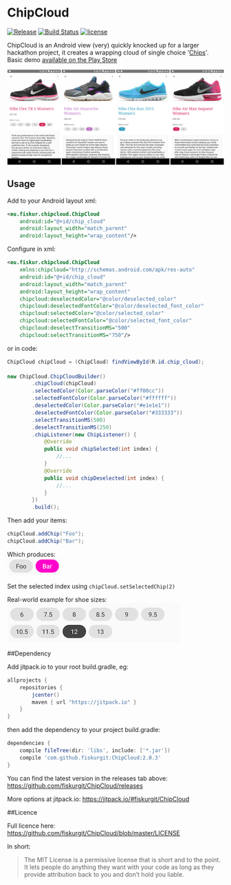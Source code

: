 # ChipCloud
[![Release](https://jitpack.io/v/fiskurgit/ChipCloud.svg)](https://jitpack.io/#fiskurgit/ChipCloud) [![Build Status](https://travis-ci.org/fiskurgit/ChipCloud.svg?branch=master)](https://travis-ci.org/fiskurgit/ChipCloud) [![license](https://img.shields.io/github/license/mashape/apistatus.svg?maxAge=2592000)](https://github.com/fiskurgit/ChipCloud/blob/master/LICENSE)

ChipCloud is an Android view (very) quickly knocked up for a larger hackathon project, it creates a wrapping cloud of single choice '[Chips](https://www.google.com/design/spec/components/chips.html)'. Basic demo [available on the Play Store](https://play.google.com/store/apps/details?id=eu.fiskur.chipclouddemo) 

![Trainer Sizes](images/trainer_sizes.png)

## Usage

Add to your Android layout xml:
```xml
<eu.fiskur.chipcloud.ChipCloud
    android:id="@+id/chip_cloud"
    android:layout_width="match_parent"
    android:layout_height="wrap_content"/>
```

Configure in xml:  
```xml
<eu.fiskur.chipcloud.ChipCloud
    xmlns:chipcloud="http://schemas.android.com/apk/res-auto"
    android:id="@+id/chip_cloud"
    android:layout_width="match_parent"
    android:layout_height="wrap_content"
    chipcloud:deselectedColor="@color/deselected_color"
    chipcloud:deselectedFontColor="@color/deselected_font_color"
    chipcloud:selectedColor="@color/selected_color"
    chipcloud:selectedFontColor="@color/selected_font_color"
    chipcloud:deselectTransitionMS="500"
    chipcloud:selectTransitionMS="750"/>
```
or in code:  
```java
ChipCloud chipCloud = (ChipCloud) findViewById(R.id.chip_cloud);

new ChipCloud.ChipCloudBuilder()
        .chipCloud(chipCloud)
        .selectedColor(Color.parseColor("#ff00cc"))
        .selectedFontColor(Color.parseColor("#ffffff"))
        .deselectedColor(Color.parseColor("#e1e1e1"))
        .deselectedFontColor(Color.parseColor("#333333"))
        .selectTransitionMS(500)
        .deselectTransitionMS(250)
        .chipListener(new ChipListener() {
            @Override
            public void chipSelected(int index) {
                //...
            }
            @Override
            public void chipDeselected(int index) {
                //...
            }
        })
        .build();
```

Then add your items:
```java
chipCloud.addChip("Foo");
chipCloud.addChip("Bar");
```

Which produces:  
![Chip Cloud](images/foo_bar.png)

Set the selected index using ```chipCloud.setSelectedChip(2)```

Real-world example for shoe sizes:  
![Shoe Sizes](images/wrapping_example.png)

##Dependency

Add jitpack.io to your root build.gradle, eg:

```groovy
allprojects {
    repositories {
        jcenter()
        maven { url "https://jitpack.io" }
    }
}
```

then add the dependency to your project build.gradle:

```groovy
dependencies {
    compile fileTree(dir: 'libs', include: ['*.jar'])
    compile 'com.github.fiskurgit:ChipCloud:2.0.3'
}
```
You can find the latest version in the releases tab above: https://github.com/fiskurgit/ChipCloud/releases

More options at jitpack.io: https://jitpack.io/#fiskurgit/ChipCloud

##Licence

Full licence here: https://github.com/fiskurgit/ChipCloud/blob/master/LICENSE

In short:

> The MIT License is a permissive license that is short and to the point. It lets people do anything they want with your code as long as they provide attribution back to you and don’t hold you liable.

